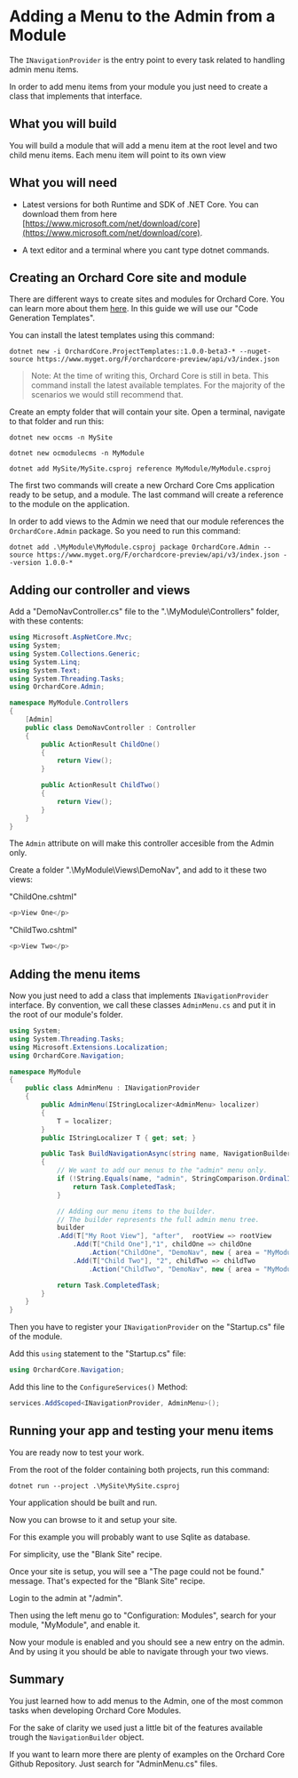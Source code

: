# Adding a Menu to the Admin from a Module

The `INavigationProvider` is the entry point to every task related to handling admin menu items.

In order to add menu items from your module you just need to create a class that implements that interface.

## What you will build ##

You will build a module that will add a menu item at the root level and two child menu items. Each menu item will point to its own view

## What you will need ##

- Latest versions for both Runtime and SDK of .NET Core. You can download them from here [https://www.microsoft.com/net/download/core](https://www.microsoft.com/net/download/core).

- A text editor and a terminal where you cant type dotnet commands.

## Creating an Orchard Core site and module ##

There are different ways to create sites and modules for Orchard Core. You can learn more about them [here](../../templates/README.md). In this guide we will use our "Code Generation Templates". 

You can install the latest templates using this command:

```dotnet new -i OrchardCore.ProjectTemplates::1.0.0-beta3-* --nuget-source https://www.myget.org/F/orchardcore-preview/api/v3/index.json```


>Note: At the time of writing this, Orchard Core is still in beta. This command install the latest available templates. For the majority of the scenarios we would still recommend that.

Create an empty folder that will contain your site. Open a terminal, navigate to that folder and run this:

```dotnet new occms -n MySite```

```dotnet new ocmodulecms -n MyModule```

```dotnet add MySite/MySite.csproj reference MyModule/MyModule.csproj```

The first two commands will create a new Orchard Core Cms application ready to be setup, and a module.
The last command will create a reference to the module on the application.

In order to add views to the Admin we need that our module references the `OrchardCore.Admin` package. So you need to run this command:

```dotnet add .\MyModule\MyModule.csproj package OrchardCore.Admin --source https://www.myget.org/F/orchardcore-preview/api/v3/index.json --version 1.0.0-*```


## Adding our controller and views ##

Add a "DemoNavController.cs" file to the ".\MyModule\Controllers" folder, with these contents:


```csharp
using Microsoft.AspNetCore.Mvc;
using System;
using System.Collections.Generic;
using System.Linq;
using System.Text;
using System.Threading.Tasks;
using OrchardCore.Admin;

namespace MyModule.Controllers
{
    [Admin]
    public class DemoNavController : Controller
    {
        public ActionResult ChildOne()
        {
            return View();
        }

        public ActionResult ChildTwo()
        {
            return View();
        }
    }
}
```

The `Admin` attribute on will make this controller accesible from the Admin only.

Create a folder ".\MyModule\Views\DemoNav", and add to it these two views:

"ChildOne.cshtml"
```csharp
<p>View One</p>
```

"ChildTwo.cshtml"
```csharp
<p>View Two</p>
```

## Adding the menu items ##

Now you just need to add a class that implements `INavigationProvider` interface.
By convention, we call these classes `AdminMenu.cs` and put it in the root of our module's folder.


```csharp
using System;
using System.Threading.Tasks;
using Microsoft.Extensions.Localization;
using OrchardCore.Navigation;

namespace MyModule
{
    public class AdminMenu : INavigationProvider
    {
        public AdminMenu(IStringLocalizer<AdminMenu> localizer)
        {
            T = localizer;
        }
        public IStringLocalizer T { get; set; }

        public Task BuildNavigationAsync(string name, NavigationBuilder builder)
        {
            // We want to add our menus to the "admin" menu only.
            if (!String.Equals(name, "admin", StringComparison.OrdinalIgnoreCase)){
                return Task.CompletedTask;
            }

            // Adding our menu items to the builder.
            // The builder represents the full admin menu tree.
            builder
            .Add(T["My Root View"], "after",  rootView => rootView               
                .Add(T["Child One"],"1", childOne => childOne
                    .Action("ChildOne", "DemoNav", new { area = "MyModule"}))
                .Add(T["Child Two"], "2", childTwo => childTwo
                    .Action("ChildTwo", "DemoNav", new { area = "MyModule"})));

            return Task.CompletedTask;
        }
    }
}
```

Then you have to register your `INavigationProvider` on the "Startup.cs" file of the module.

Add this `using` statement to the "Startup.cs" file:

```csharp
using OrchardCore.Navigation;
```

Add this line to the `ConfigureServices()` Method:

```csharp
services.AddScoped<INavigationProvider, AdminMenu>();
```

## Running your app and testing your menu items ##

You are ready now to test your work.

From the root of the folder containing both projects, run this command:

```
dotnet run --project .\MySite\MySite.csproj
```
Your application should be built and run.

Now you can browse to it and setup your site.

For this example you will probably want to use Sqlite as database.

For simplicity, use the "Blank Site" recipe.

Once your site is setup, you will see a "The page could not be found." message. That's expected for the "Blank Site" recipe.

Login to the admin at "/admin".

Then using the left menu go to "Configuration: Modules", search for your module, "MyModule", and enable it.

Now your module is enabled and you should see a new entry on the admin. And by using it you should be able to navigate through your two views.


## Summary ##

You just learned how to add menus to the Admin, one of the most common tasks when developing Orchard Core Modules.

For the sake of clarity we used just a little bit of the features available trough the `NavigationBuilder` object.

If you want to learn more there are plenty of examples on the Orchard Core Github Repository. Just search for "AdminMenu.cs" files.
